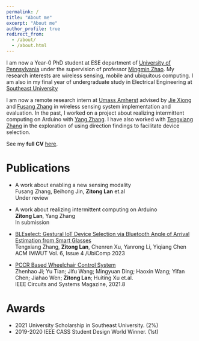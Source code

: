 ```yaml
---
permalink: /
title: "About me"
excerpt: "About me"
author_profile: true
redirect_from: 
  - /about/
  - /about.html
---
```


I am now a Year-0 PhD student at ESE department of [University of Pennsylvania](https://www.seas.upenn.edu/) under the supervision of professor [Mingmin Zhao](https://www.cis.upenn.edu/~mingminz/). My research interests are wireless sensing, mobile and ubiquitous computing. I am also in my final year of undergraduate study in Electrical Engineering at [Southeast University](https://www.seu.edu.cn/)

I am now a remote research intern at [Umass Amherst](https://www.umass.edu/) advised by [Jie Xiong](https://people.cs.umass.edu/~jxiong/) and [Fusang Zhang](https://people.ucas.edu.cn/~zhangfusang?language=en) in wireless sensing system implementation and evaluation. In the past, I worked on a project about realizing intermittent computing on Arduino with [Yang Zhang](https://yangzhang.dev/). I have also worked with [Tengxiang Zhang](https://txzhang.info/) in the exploration of using direction findings to facilitate device selection. 


See my **full CV** [here](http://zitonglan.github.io/files/cv.pdf).

Publications
======

* A work about enabling a new sensing modality<br>
  Fusang Zhang, Beihong Jin, **Zitong Lan** et.al<br>
  Under review

* A work about realizing intermittent computing on Arduino<br>
  **Zitong Lan**, Yang Zhang<br>
  In submission


* [BLEselect: Gestural IoT Device Selection via Bluetooth Angle of Arrival Estimation from Smart Glasses](http://zitonglan.github.io/files/BLEselect.pdf)<br>
  Tengxiang Zhang, **Zitong Lan**, Chenren Xu, Yanrong Li, Yiqiang Chen<br>
  ACM IMWUT Vol. 6, Issue 4 /UbiComp 2023


* [PCCR Based Wheelchair Control System](http://zitonglan.github.io/files/pccr.pdf)<br>
  Zhenhao Ji; Yu Tian; Jifu Wang; Mingyuan Ding; Haoxin Wang; Yifan Chen; Jiahao Wen; **Zitong Lan**; Huiting Xu et.al.<br> 
  IEEE Circuits and Systems Magazine, 2021.8


<!-- Research experience
======
* Umass Amherst -- Aug. 2022 - Now<br>
  Research Topics: Wireless Sensing, Signal Processing<br>
  Supervisor: Prof. Jie Xiong & Prof. Fusang Zhang

* University of California, Los Angeles -- Oct. 2022 - Jan. 2023<br>
  Research Topics: Intermittent Computing, Arduino Development<br>
  Supervisor: Prof. Yang Zhang

* Institute of Computing Technology, CAS --  Apr. 2021 - Aug. 2022<br>
  Research Topics: Bluetooth Low Energy, Direction Finding, Ubiquitous Computing<br>
  Supervisor: Prof. Tengxiang Zhang -->

Awards
=====
* 2021 University Scholarship in Southeast University. (2%)
* 2019-2020 IEEE CASS Student Design World Winner. (1st)